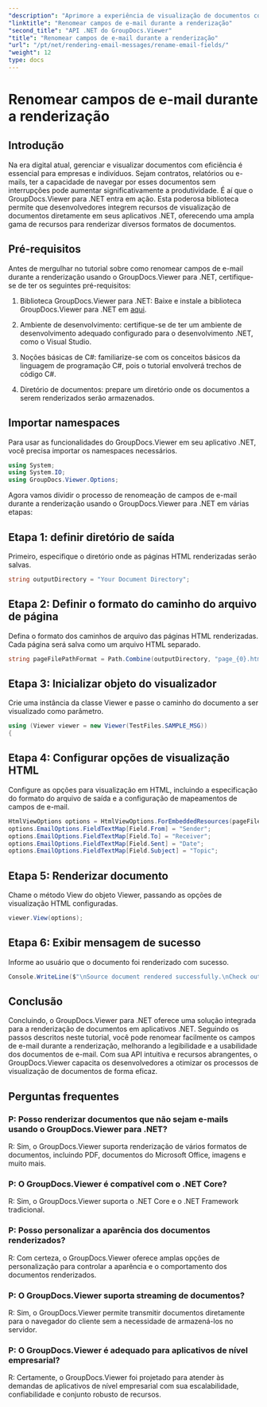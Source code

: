 ```yaml
---
"description": "Aprimore a experiência de visualização de documentos com o GroupDocs.Viewer para .NET. Renderize e personalize e-mails perfeitamente."
"linktitle": "Renomear campos de e-mail durante a renderização"
"second_title": "API .NET do GroupDocs.Viewer"
"title": "Renomear campos de e-mail durante a renderização"
"url": "/pt/net/rendering-email-messages/rename-email-fields/"
"weight": 12
type: docs
---
```

# Renomear campos de e-mail durante a renderização

## Introdução

Na era digital atual, gerenciar e visualizar documentos com eficiência é essencial para empresas e indivíduos. Sejam contratos, relatórios ou e-mails, ter a capacidade de navegar por esses documentos sem interrupções pode aumentar significativamente a produtividade. É aí que o GroupDocs.Viewer para .NET entra em ação. Esta poderosa biblioteca permite que desenvolvedores integrem recursos de visualização de documentos diretamente em seus aplicativos .NET, oferecendo uma ampla gama de recursos para renderizar diversos formatos de documentos.

## Pré-requisitos

Antes de mergulhar no tutorial sobre como renomear campos de e-mail durante a renderização usando o GroupDocs.Viewer para .NET, certifique-se de ter os seguintes pré-requisitos:

1. Biblioteca GroupDocs.Viewer para .NET: Baixe e instale a biblioteca GroupDocs.Viewer para .NET em [aqui](https://releases.groupdocs.com/viewer/net/).

2. Ambiente de desenvolvimento: certifique-se de ter um ambiente de desenvolvimento adequado configurado para o desenvolvimento .NET, como o Visual Studio.

3. Noções básicas de C#: familiarize-se com os conceitos básicos da linguagem de programação C#, pois o tutorial envolverá trechos de código C#.

4. Diretório de documentos: prepare um diretório onde os documentos a serem renderizados serão armazenados.

## Importar namespaces

Para usar as funcionalidades do GroupDocs.Viewer em seu aplicativo .NET, você precisa importar os namespaces necessários.

```csharp
using System;
using System.IO;
using GroupDocs.Viewer.Options;
```

Agora vamos dividir o processo de renomeação de campos de e-mail durante a renderização usando o GroupDocs.Viewer para .NET em várias etapas:

## Etapa 1: definir diretório de saída

Primeiro, especifique o diretório onde as páginas HTML renderizadas serão salvas.

```csharp
string outputDirectory = "Your Document Directory";
```

## Etapa 2: Definir o formato do caminho do arquivo de página

Defina o formato dos caminhos de arquivo das páginas HTML renderizadas. Cada página será salva como um arquivo HTML separado.

```csharp
string pageFilePathFormat = Path.Combine(outputDirectory, "page_{0}.html");
```

## Etapa 3: Inicializar objeto do visualizador

Crie uma instância da classe Viewer e passe o caminho do documento a ser visualizado como parâmetro.

```csharp
using (Viewer viewer = new Viewer(TestFiles.SAMPLE_MSG))
{
```

## Etapa 4: Configurar opções de visualização HTML

Configure as opções para visualização em HTML, incluindo a especificação do formato do arquivo de saída e a configuração de mapeamentos de campos de e-mail.

```csharp
HtmlViewOptions options = HtmlViewOptions.ForEmbeddedResources(pageFilePathFormat);
options.EmailOptions.FieldTextMap[Field.From] = "Sender";
options.EmailOptions.FieldTextMap[Field.To] = "Receiver";
options.EmailOptions.FieldTextMap[Field.Sent] = "Date";
options.EmailOptions.FieldTextMap[Field.Subject] = "Topic";
```

## Etapa 5: Renderizar documento

Chame o método View do objeto Viewer, passando as opções de visualização HTML configuradas.

```csharp
viewer.View(options);
```

## Etapa 6: Exibir mensagem de sucesso

Informe ao usuário que o documento foi renderizado com sucesso.

```csharp
Console.WriteLine($"\nSource document rendered successfully.\nCheck output in {outputDirectory}.");
```

## Conclusão

Concluindo, o GroupDocs.Viewer para .NET oferece uma solução integrada para a renderização de documentos em aplicativos .NET. Seguindo os passos descritos neste tutorial, você pode renomear facilmente os campos de e-mail durante a renderização, melhorando a legibilidade e a usabilidade dos documentos de e-mail. Com sua API intuitiva e recursos abrangentes, o GroupDocs.Viewer capacita os desenvolvedores a otimizar os processos de visualização de documentos de forma eficaz.

## Perguntas frequentes

### P: Posso renderizar documentos que não sejam e-mails usando o GroupDocs.Viewer para .NET?

R: Sim, o GroupDocs.Viewer suporta renderização de vários formatos de documentos, incluindo PDF, documentos do Microsoft Office, imagens e muito mais.

### P: O GroupDocs.Viewer é compatível com o .NET Core?

R: Sim, o GroupDocs.Viewer suporta o .NET Core e o .NET Framework tradicional.

### P: Posso personalizar a aparência dos documentos renderizados?

R: Com certeza, o GroupDocs.Viewer oferece amplas opções de personalização para controlar a aparência e o comportamento dos documentos renderizados.

### P: O GroupDocs.Viewer suporta streaming de documentos?

R: Sim, o GroupDocs.Viewer permite transmitir documentos diretamente para o navegador do cliente sem a necessidade de armazená-los no servidor.

### P: O GroupDocs.Viewer é adequado para aplicativos de nível empresarial?

R: Certamente, o GroupDocs.Viewer foi projetado para atender às demandas de aplicativos de nível empresarial com sua escalabilidade, confiabilidade e conjunto robusto de recursos.